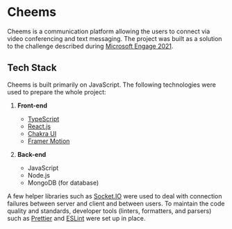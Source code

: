 # Cheems

Cheems is a communication platform allowing the users to connect via video conferencing
and text messaging. The project was built as a solution to the challenge described
during [Microsoft Engage 2021](https://microsoft.acehacker.com/engage2021/).

## Tech Stack

Cheems is built primarily on JavaScript. The following technologies were used to prepare
the whole project:

1. **Front-end**

   - [TypeScript](https://www.typescriptlang.org/)
   - [React.js](https://reactjs.org/)
   - [Chakra UI](https://chakra-ui.com/)
   - [Framer Motion](https://www.framer.com/motion/)
   
2. **Back-end**

   - JavaScript
   - Node.js
   - MongoDB (for database)
   
A few helper libraries such as [Socket.IO](https://socket.io/) were used to deal with
connection failures between server and client and between users. To maintain the code
quality and standards, developer tools (linters, formatters, and parsers) such as
[Prettier](https://prettier.io/) and [ESLint](https://eslint.org/) were set up in place.
